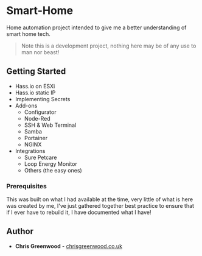 # Smart-Home

Home automation project intended to give me a better understanding of smart home tech.

>Note this is a development project, nothing here may be of any use to man nor beast!

## Getting Started

* Hass.io on ESXi
* Hass.io static IP
* Implementing Secrets
* Add-ons
  * Configurator 
  * Node-Red
  * SSH & Web Terminal
  * Samba
  * Portainer
  * NGINX
* Integrations
  * Sure Petcare
  * Loop Energy Monitor
  * Others (the easy ones)

### Prerequisites

This was built on what I had available at the time, very little of what is here was created by me, I've just gathered together best practice to ensure that if I ever have to rebuild it, I have documented what I have!

## Author

* **Chris Greenwood** - [chrisgreenwood.co.uk](https://www.chrisgreenwood.co.uk)



